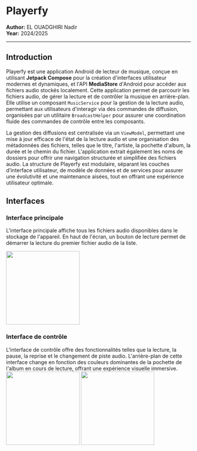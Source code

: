 # Playerfy

**Author:** EL OUADGHIRI Nadir  
**Year:** 2024/2025  

---

## Introduction
Playerfy est une application Android de lecteur de musique, conçue en utilisant **Jetpack Compose** pour la création d'interfaces utilisateur modernes et dynamiques, et l'API **MediaStore** d'Android pour accéder aux fichiers audio stockés localement. Cette application permet de parcourir les fichiers audio, de gérer la lecture et de contrôler la musique en arrière-plan. Elle utilise un composant `MusicService` pour la gestion de la lecture audio, permettant aux utilisateurs d'interagir via des commandes de diffusion, organisées par un utilitaire `BroadcastHelper` pour assurer une coordination fluide des commandes de contrôle entre les composants. 

La gestion des diffusions est centralisée via un `ViewModel`, permettant une mise à jour efficace de l'état de la lecture audio et une organisation des métadonnées des fichiers, telles que le titre, l'artiste, la pochette d'album, la durée et le chemin du fichier. L'application extrait également les noms de dossiers pour offrir une navigation structurée et simplifiée des fichiers audio. La structure de Playerfy est modulaire, séparant les couches d’interface utilisateur, de modèle de données et de services pour assurer une évolutivité et une maintenance aisées, tout en offrant une expérience utilisateur optimale.

## Interfaces

### Interface principale
L'interface principale affiche tous les fichiers audio disponibles dans le stockage de l'appareil. En haut de l'écran, un bouton de lecture permet de démarrer la lecture du premier fichier audio de la liste.

<img src="https://github.com/user-attachments/assets/598278d0-cce2-4883-bd27-841d9aaf67a9" style="width: 200px"/>

### Interface de contrôle
L'interface de contrôle offre des fonctionnalités telles que la lecture, la pause, la reprise et le changement de piste audio. L'arrière-plan de cette interface change en fonction des couleurs dominantes de la pochette de l'album en cours de lecture, offrant une expérience visuelle immersive.<br>
<img src="https://github.com/user-attachments/assets/0323b3a0-b411-43ba-b777-32bc08920e5b" style="width: 200px"/>
<img src="https://github.com/user-attachments/assets/4f796d88-8227-4162-ac64-98d480b7822e" style="width: 200px"/>

